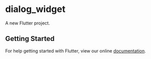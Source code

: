 # dialog_widget

A new Flutter project.

## Getting Started

For help getting started with Flutter, view our online
[documentation](https://flutter.io/).
